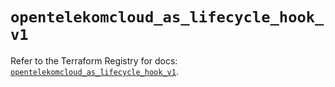 # `opentelekomcloud_as_lifecycle_hook_v1`

Refer to the Terraform Registry for docs: [`opentelekomcloud_as_lifecycle_hook_v1`](https://registry.terraform.io/providers/opentelekomcloud/opentelekomcloud/1.36.45/docs/resources/as_lifecycle_hook_v1).
